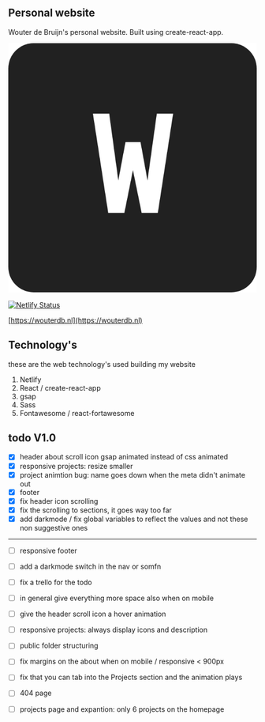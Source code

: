 ## Personal website
Wouter de Bruijn's personal website.
Built using create-react-app.

![logo](./public/favicon.png)

[![Netlify Status](https://api.netlify.com/api/v1/badges/f42f95df-9705-4ed3-a576-321b62c7ea7d/deploy-status)](https://app.netlify.com/sites/wouterdb/deploys)

[https://wouterdb.nl](https://wouterdb.nl)


## Technology's

these are the web technology's used building my website

1. Netlify
2. React / create-react-app
3. gsap
4. Sass
5. Fontawesome / react-fortawesome


## todo V1.0

- [x] header about scroll icon gsap animated instead of css animated
- [x] responsive projects: resize smaller
- [x] project animtion bug: name goes down when the meta didn't animate out
- [x] footer
- [x] fix header icon scrolling
- [x] fix the scrolling to sections, it goes way too far
- [x] add darkmode / fix global variables to reflect the values and not these non suggestive ones
---
- [ ] responsive footer
- [ ] add a darkmode switch in the nav or somfn
- [ ] fix a trello for the todo
- [ ] in general give everything more space also when on mobile
- [ ] give the header scroll icon a hover animation
- [ ] responsive projects: always display icons and description
- [ ] public folder structuring
- [ ] fix margins on the about when on mobile / responsive < 900px
- [ ] fix that you can tab into the Projects section and the animation plays
- [ ] 404 page
- [ ] projects page and expantion: only 6 projects on the homepage



